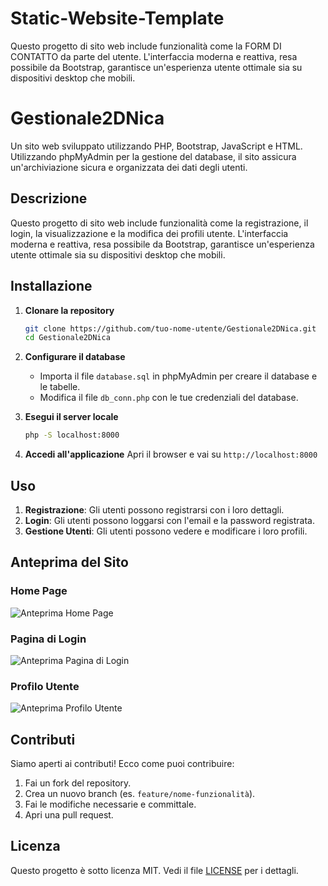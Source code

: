 # Static-Website-Template
Questo progetto di sito web include funzionalità come la FORM DI CONTATTO da parte del utente. L'interfaccia moderna e reattiva, resa possibile da Bootstrap, garantisce un'esperienza utente ottimale sia su dispositivi desktop che mobili.
# Gestionale2DNica

Un sito web sviluppato utilizzando PHP, Bootstrap, JavaScript e HTML.
Utilizzando phpMyAdmin per la gestione del database, il sito assicura un'archiviazione sicura e organizzata dei dati degli utenti.

## Descrizione

Questo progetto di sito web include funzionalità come la registrazione, il login, la visualizzazione e la modifica dei profili utente. L'interfaccia moderna e reattiva, resa possibile da Bootstrap, garantisce un'esperienza utente ottimale sia su dispositivi desktop che mobili.

## Installazione

1. **Clonare la repository**
    ```bash
    git clone https://github.com/tuo-nome-utente/Gestionale2DNica.git
    cd Gestionale2DNica
    ```

2. **Configurare il database**
   - Importa il file `database.sql` in phpMyAdmin per creare il database e le tabelle.
   - Modifica il file `db_conn.php` con le tue credenziali del database.

3. **Esegui il server locale**
    ```bash
    php -S localhost:8000
    ```

4. **Accedi all'applicazione**
    Apri il browser e vai su `http://localhost:8000`

## Uso

1. **Registrazione**: Gli utenti possono registrarsi con i loro dettagli.
2. **Login**: Gli utenti possono loggarsi con l'email e la password registrata.
3. **Gestione Utenti**: Gli utenti possono vedere e modificare i loro profili.

## Anteprima del Sito

### Home Page
![Anteprima Home Page](path/to/homepage-image.png)

### Pagina di Login
![Anteprima Pagina di Login](path/to/loginpage-image.png)

### Profilo Utente
![Anteprima Profilo Utente](path/to/profilepage-image.png)

## Contributi

Siamo aperti ai contributi! Ecco come puoi contribuire:
1. Fai un fork del repository.
2. Crea un nuovo branch (es. `feature/nome-funzionalità`).
3. Fai le modifiche necessarie e committale.
4. Apri una pull request.

## Licenza

Questo progetto è sotto licenza MIT. Vedi il file [LICENSE](LICENSE) per i dettagli.
